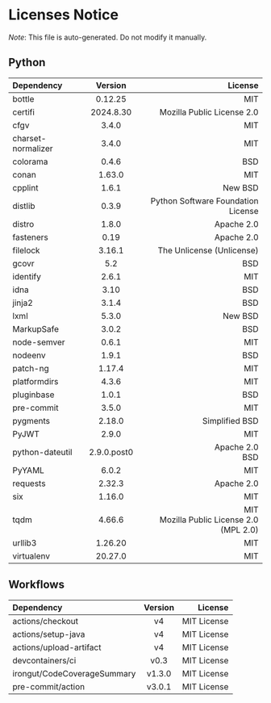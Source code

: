 # Licenses Notice
*Note*: This file is auto-generated. Do not modify it manually.
## Python
| Dependency | Version | License |
|:-----------|:-------:|--------:|
|bottle|0.12.25|MIT|
|certifi|2024.8.30|Mozilla Public License 2.0|
|cfgv|3.4.0|MIT|
|charset-normalizer|3.4.0|MIT|
|colorama|0.4.6|BSD|
|conan|1.63.0|MIT|
|cpplint|1.6.1|New BSD|
|distlib|0.3.9|Python Software Foundation License|
|distro|1.8.0|Apache 2.0|
|fasteners|0.19|Apache 2.0|
|filelock|3.16.1|The Unlicense (Unlicense)|
|gcovr|5.2|BSD|
|identify|2.6.1|MIT|
|idna|3.10|BSD|
|jinja2|3.1.4|BSD|
|lxml|5.3.0|New BSD|
|MarkupSafe|3.0.2|BSD|
|node-semver|0.6.1|MIT|
|nodeenv|1.9.1|BSD|
|patch-ng|1.17.4|MIT|
|platformdirs|4.3.6|MIT|
|pluginbase|1.0.1|BSD|
|pre-commit|3.5.0|MIT|
|pygments|2.18.0|Simplified BSD|
|PyJWT|2.9.0|MIT|
|python-dateutil|2.9.0.post0|Apache 2.0<br/>BSD|
|PyYAML|6.0.2|MIT|
|requests|2.32.3|Apache 2.0|
|six|1.16.0|MIT|
|tqdm|4.66.6|MIT<br/>Mozilla Public License 2.0 (MPL 2.0)|
|urllib3|1.26.20|MIT|
|virtualenv|20.27.0|MIT|
## Workflows
| Dependency | Version | License |
|:-----------|:-------:|--------:|
|actions/checkout|v4|MIT License|
|actions/setup-java|v4|MIT License|
|actions/upload-artifact|v4|MIT License|
|devcontainers/ci|v0.3|MIT License|
|irongut/CodeCoverageSummary|v1.3.0|MIT License|
|pre-commit/action|v3.0.1|MIT License|
